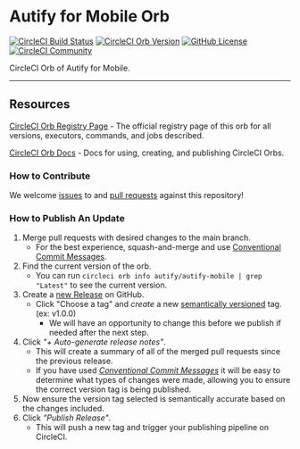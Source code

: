 # Autify for Mobile Orb

[![CircleCI Build Status](https://circleci.com/gh/autifyhq/autify-circleci-orb-mobile.svg?style=shield "CircleCI Build Status")](https://circleci.com/gh/autifyhq/autify-circleci-orb-mobile) [![CircleCI Orb Version](https://badges.circleci.com/orbs/autify/autify-mobile.svg)](https://circleci.com/orbs/registry/orb/autify/autify-mobile) [![GitHub License](https://img.shields.io/badge/license-MIT-lightgrey.svg)](https://raw.githubusercontent.com/autifyhq/autify-circleci-orb-mobile/master/LICENSE) [![CircleCI Community](https://img.shields.io/badge/community-CircleCI%20Discuss-343434.svg)](https://discuss.circleci.com/c/ecosystem/orbs)

CircleCI Orb of Autify for Mobile.

---

## Resources

[CircleCI Orb Registry Page](https://circleci.com/orbs/registry/orb/autify/autify-mobile) - The official registry page of this orb for all versions, executors, commands, and jobs described.

[CircleCI Orb Docs](https://circleci.com/docs/2.0/orb-intro/#section=configuration) - Docs for using, creating, and publishing CircleCI Orbs.

### How to Contribute

We welcome [issues](https://github.com/autifyhq/autify-circleci-orb-mobile/issues) to and [pull requests](https://github.com/autifyhq/autify-circleci-orb-mobile/pulls) against this repository!

### How to Publish An Update
1. Merge pull requests with desired changes to the main branch.
    - For the best experience, squash-and-merge and use [Conventional Commit Messages](https://conventionalcommits.org/).
2. Find the current version of the orb.
    - You can run `circleci orb info autify/autify-mobile | grep "Latest"` to see the current version.
3. Create a [new Release](https://github.com/autifyhq/autify-circleci-orb-mobile/releases/new) on GitHub.
    - Click "Choose a tag" and _create_ a new [semantically versioned](http://semver.org/) tag. (ex: v1.0.0)
      - We will have an opportunity to change this before we publish if needed after the next step.
4.  Click _"+ Auto-generate release notes"_.
    - This will create a summary of all of the merged pull requests since the previous release.
    - If you have used _[Conventional Commit Messages](https://conventionalcommits.org/)_ it will be easy to determine what types of changes were made, allowing you to ensure the correct version tag is being published.
5. Now ensure the version tag selected is semantically accurate based on the changes included.
6. Click _"Publish Release"_.
    - This will push a new tag and trigger your publishing pipeline on CircleCI.